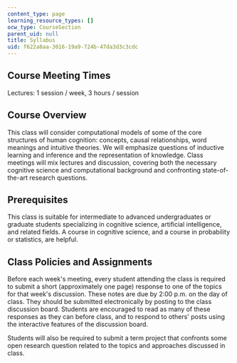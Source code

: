 ```yaml
---
content_type: page
learning_resource_types: []
ocw_type: CourseSection
parent_uid: null
title: Syllabus
uid: f622a8aa-3016-19a9-724b-47da3d3c3cdc
---
```


Course Meeting Times
--------------------

Lectures: 1 session / week, 3 hours / session

Course Overview
---------------

This class will consider computational models of some of the core structures of human cognition: concepts, causal relationships, word meanings and intuitive theories. We will emphasize questions of inductive learning and inference and the representation of knowledge. Class meetings will mix lectures and discussion, covering both the necessary cognitive science and computational background and confronting state-of-the-art research questions.

Prerequisites
-------------

This class is suitable for intermediate to advanced undergraduates or graduate students specializing in cognitive science, artificial intelligence, and related fields. A course in cognitive science, and a course in probability or statistics, are helpful.

Class Policies and Assignments
------------------------------

Before each week's meeting, every student attending the class is required to submit a short (approximately one page) response to one of the topics for that week's discussion. These notes are due by 2:00 p.m. on the day of class. They should be submitted electronically by posting to the class discussion board. Students are encouraged to read as many of these responses as they can before class, and to respond to others' posts using the interactive features of the discussion board.

Students will also be required to submit a term project that confronts some open research question related to the topics and approaches discussed in class.